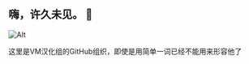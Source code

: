 ## 嗨，许久未见。 👋     
  ![Alt](https://repobeats.axiom.co/api/embed/34b4b31e98a1c6bdb8838f487632d06729736093.svg "Repobeats analytics image")
  
  这里是VM汉化组的GitHub组织，即使是用简单一词已经不能用来形容他了


<!--

**Here are some ideas to get you started:**

🙋‍♀️ A short introduction - what is your organization all about?
🌈 Contribution guidelines - how can the community get involved?
👩‍💻 Useful resources - where can the community find your docs? Is there anything else the community should know?
🍿 Fun facts - what does your team eat for breakfast?
🧙 Remember, you can do mighty things with the power of [Markdown](https://docs.github.com/github/writing-on-github/getting-started-with-writing-and-formatting-on-github/basic-writing-and-formatting-syntax)
-->


